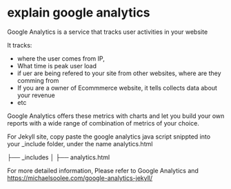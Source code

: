 # explain google analytics

Google Analytics is a service that tracks user activities in your website

It tracks:
- where the user comes from IP,
- What time is peak user load
- if uer are being refered to your site from other websites, where are they comming from 
- If you are a owner of Ecommmerce website, it tells collects data about your revenue
- etc


Google Analytics offers these metrics with charts and let you build your own reports with a wide range of combination of metrics of your choice. 


For Jekyll site, copy paste the google analytics java script snippted into your _include folder, under the name analytics.html



├── _includes
│   ├── analytics.html



For more detailed information, Please refer to Google Analytics and https://michaelsoolee.com/google-analytics-jekyll/ 